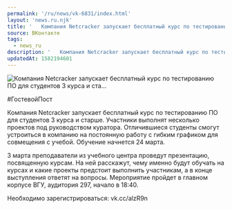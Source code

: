 ```yaml
---
permalink: '/ru/news/vk-6831/index.html'
layout: 'news.ru.njk'
title: '   Компания Netcracker запускает бесплатный курс по тестированию ПО для студентов 3 курса и ста…'
source: ВКонтакте
tags:
  - news_ru
description: '   Компания Netcracker запускает бесплатный курс по тестированию ПО для студентов 3 курса и ста…'
updatedAt: 1582194601
---
```

![   Компания Netcracker запускает бесплатный курс по тестированию ПО для студентов 3 курса и ста…](https://sun9-16.userapi.com/impg/Z9e0kqcl9o7pRn66XQ42bpl4VIsigSgwpuAPLA/Yc4PqSiwR28.jpg?size=1280x854&quality=96&sign=86bcdb9fd55b9e66debd7fc8547b266c&c_uniq_tag=4DTtgFpmCpakaXM2FEsZCf_DN-w--XkrhLzivJrC-yk&type=album)

#ГостевойПост

Компания Netcracker запускает бесплатный курс по тестированию ПО для студентов 3 курса и старше. Участники выполнят несколько проектов под руководством куратора. Отличившиеся студенты смогут устроиться в компанию на постоянную работу с гибким графиком для совмещения с учебой. Обучение начнется 24 марта.

3 марта преподаватели из учебного центра проведут презентацию, посвященную курсам. На ней расскажут, чему именно будут обучать на курсах и какие проекты предстоит выполнить участникам, а в конце выступления ответят на вопросы. Мероприятие пройдет в главном корпусе ВГУ, аудитория 297, начало в 18:40.

Необходимо зарегистрироваться: vk.cc/alzR9n
